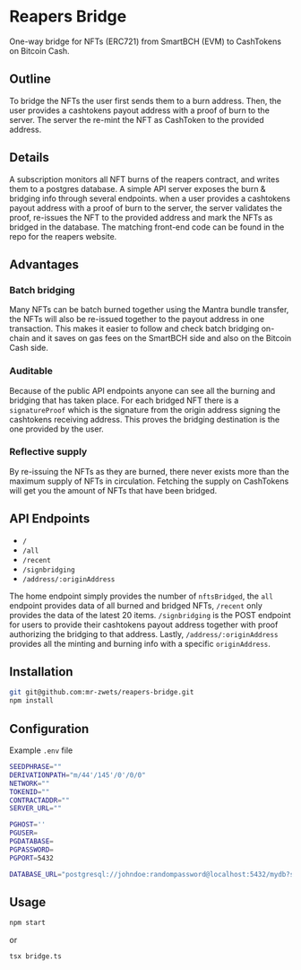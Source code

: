 # Reapers Bridge

One-way bridge for NFTs (ERC721) from SmartBCH (EVM) to CashTokens on Bitcoin Cash.

## Outline

To bridge the NFTs the user first sends them to a burn address.
Then, the user provides a cashtokens payout address with a proof of burn to the server.
The server the re-mint the NFT as CashToken to the provided address.

## Details

A subscription monitors all NFT burns of the reapers contract, and writes them to a postgres database.
A simple API server exposes the burn & bridging info through several endpoints.
when a user provides a cashtokens payout address with a proof of burn to the server, the server validates the proof, re-issues the NFT to the provided address and mark the NFTs as bridged in the database.
The matching front-end code can be found in the repo for the reapers website.

## Advantages

### Batch bridging

Many NFTs can be batch burned together using the Mantra bundle transfer, the NFTs will also be re-issued together to the payout address in one transaction. This makes it easier to follow and check batch bridging on-chain and it saves on gas fees on the SmartBCH side and also on the Bitcoin Cash side.

### Auditable

Because of the public API endpoints anyone can see all the burning and bridging that has taken place. For each bridged NFT there is a `signatureProof` which is the signature from the origin address signing the cashtokens receiving address. This proves the bridging destination is the one provided by the user.

### Reflective supply

By re-issuing the NFTs as they are burned, there never exists more than the maximum supply of NFTs in circulation. Fetching the supply on CashTokens will get you the amount of NFTs that have been bridged.

## API Endpoints

- `/`
- `/all`
- `/recent`
- `/signbridging`
- `/address/:originAddress`

The home endpoint simply provides the number of `nftsBridged`, the `all` endpoint provides data of all burned and bridged NFTs, `/recent` only provides the data of the latest 20 items.
`/signbridging` is the POST endpoint for users to provide their cashtokens payout address together with proof authorizing the bridging to that address.
Lastly, `/address/:originAddress` provides all the minting and burning info with a specific `originAddress`.

## Installation

```bash
git git@github.com:mr-zwets/reapers-bridge.git
npm install
```

## Configuration

Example `.env` file

```bash
SEEDPHRASE=""
DERIVATIONPATH="m/44'/145'/0'/0/0"
NETWORK=""
TOKENID=""
CONTRACTADDR=""
SERVER_URL=""

PGHOST=''
PGUSER=
PGDATABASE=
PGPASSWORD=
PGPORT=5432

DATABASE_URL="postgresql://johndoe:randompassword@localhost:5432/mydb?schema=public"
```

## Usage

```bash
npm start
```

or 

```bash
tsx bridge.ts
```
